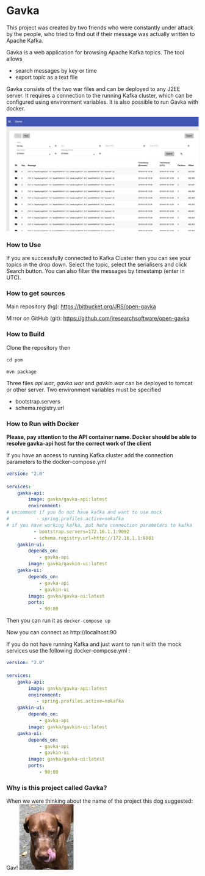 # Gavka #

This project was created by two friends who were constantly under attack by the people, who tried to find out if their message was actually written to Apache Kafka.

Gavka is a web application for browsing Apache Kafka topics. The tool allows

* search messages by key or time
* export topic as a text file
  
Gavka consists of the two war files and can be deployed to any J2EE server. It requires a connection to the running Kafka cluster, which can be configured using environment variables. It is also possible to run Gavka with docker.

![screenshot](images/screenshot.jpg)

### How to Use ###

If you are successfully connected to Kafka Cluster then you can see your topics in the drop down.  Select the topic, select the serialisers and click Search button. You can also filter the messages by timestamp (enter in UTC).

### How to get sources ###

Main repository (hg): https://bitbucket.org/JRS/open-gavka

Mirror on GitHub (git): https://github.com/jresearchsoftware/open-gavka

### How to Build ###

Clone the repository then

`cd pom`

`mvn package`

Three files *api.war*, *gavka.war* and *gavkin.war* can be deployed to tomcat or other server. Two environment variables must be specified

* bootstrap.servers
* schema.registry.url

### How to Run with Docker ###

**Please, pay attention to the API container name. Docker should be able to resolve gavka-api host for the correct work of the client**

If you have an access to running Kafka cluster add the connection parameters to the docker-compose.yml

```yaml
version: "2.0"

services:
    gavka-api: 
        image: gavka/gavka-api:latest
        environment:  
# uncomment if you do not have kafka and want to use mock          
#          - spring.profiles.active=nokafka
# if you have working kafka, put here connection parameters to kafka   
          - bootstrap.servers=172.16.1.1:9092
          - schema.registry.url=http://172.16.1.1:8081
    gavkin-ui:
        depends_on: 
            - gavka-api
        image: gavka/gavkin-ui:latest
    gavka-ui:
        depends_on: 
            - gavka-api
            - gavkin-ui
        image: gavka/gavka-ui:latest
        ports:
            - 90:80
```   
Then you can run it as 
`docker-compose up`

Now you can connect as http://localhost:90

If you do not have running Kafka and just want to run it with the mock services use the following docker-compose.yml :

```yaml
version: "2.0"

services:
    gavka-api: 
        image: gavka/gavka-api:latest
        environment:  
           - spring.profiles.active=nokafka
    gavkin-ui:
        depends_on: 
            - gavka-api
        image: gavka/gavkin-ui:latest
    gavka-ui:
        depends_on: 
            - gavka-api
            - gavkin-ui
        image: gavka/gavka-ui:latest
        ports:
            - 90:80

```   


### Why is this project called Gavka? ###

When we were thinking about the name of the project this dog suggested: Gav! ![artie](images/artie.JPG)

